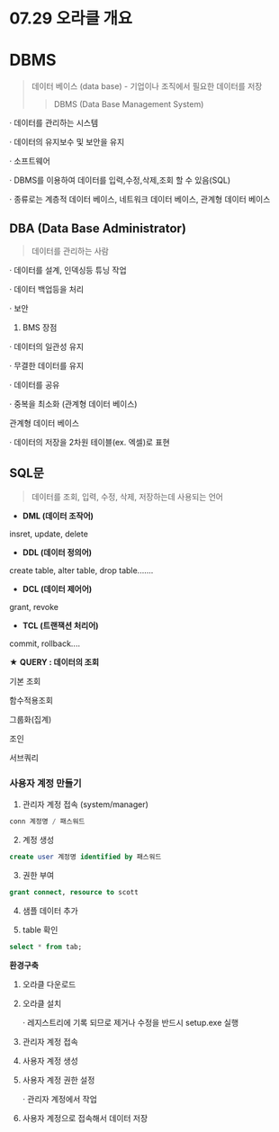 # 07.29 오라클 개요



# **DBMS**

>  데이터 베이스 (data base) - 기업이나 조직에서 필요한 데이터를 저장
>
> > DBMS (Data Base Management System)

· 데이터를 관리하는 시스템

· 데이터의 유지보수 및 보안을 유지

· 소프트웨어

· DBMS를 이용하여 데이터를 입력,수정,삭제,조회 할 수 있음(SQL)

· 종류로는 계층적 데이터 베이스, 네트워크 데이터 베이스, 관계형 데이터 베이스

## DBA (Data Base Administrator)

>  데이터를 관리하는 사람

· 데이터를 설계, 인덱싱등 튜닝 작업

· 데이터 백업등을 처리

· 보안

1. BMS 장점

· 데이터의 일관성 유지

· 무결한 데이터를 유지

· 데이터를 공유

· 중복을 최소화 (관계형 데이터 베이스)

관계형 데이터 베이스

· 데이터의 저장을 2차원 테이블(ex. 엑셀)로 표현

## SQL문

>  데이터를 조회, 입력, 수정, 삭제, 저장하는데 사용되는 언어

* **DML (데이터 조작어)**

insret, update, delete

* **DDL (데이터 정의어)**

create table, alter table, drop table.......

* **DCL (데이터 제어어)**

grant, revoke

* **TCL (트랜잭션 처리어)**

commit, rollback....

★ **QUERY : 데이터의 조회**

기본 조회

함수적용조회

그룹화(집계)

조인

서브쿼리

### **사용자 계정 만들기**

1. 관리자 계정 접속 (system/manager)

```sql
conn 계정명 / 패스워드
```

2. 계정 생성

```sql
create user 계정명 identified by 패스워드
```

3. 권한 부여

```sql
grant connect, resource to scott
```

4. 샘플 데이터 추가

5. table 확인

```sql
select * from tab;
```

**환경구축**

1. 오라클 다운로드

2. 오라클 설치

   · 레지스트리에 기록 되므로 제거나 수정을 반드시 setup.exe 실행

3. 관리자 계정 접속

4. 사용자 계정 생성

5. 사용자 계정 권한 설정

   · 관리자 계정에서 작업

6. 사용자 계정으로 접속해서 데이터 저장

















 

















